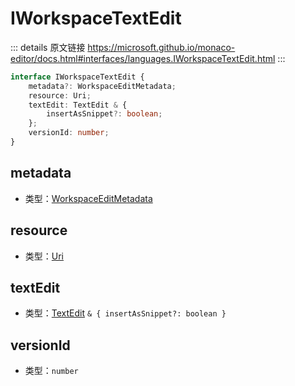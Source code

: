 # IWorkspaceTextEdit
        
::: details 原文链接
https://microsoft.github.io/monaco-editor/docs.html#interfaces/languages.IWorkspaceTextEdit.html
:::

```ts
interface IWorkspaceTextEdit {
    metadata?: WorkspaceEditMetadata;
    resource: Uri;
    textEdit: TextEdit & {
        insertAsSnippet?: boolean;
    };
    versionId: number;
}
```

## metadata
- 类型：[WorkspaceEditMetadata](/api/languages/WorkspaceEditMetadata.md)

## resource
- 类型：[Uri](/api/Uri.md)

## textEdit
- 类型：[TextEdit](/api/languages/TextEdit.md) `& { insertAsSnippet?: boolean }`

## versionId
- 类型：`number`

